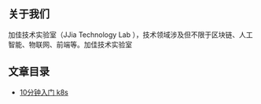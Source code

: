 ## 关于我们

加佳技术实验室（JJia Technology Lab ），技术领域涉及但不限于区块链、人工智能、物联网、前端等。加佳技术实验室

## 文章目录

* [10分钟入门 k8s](./1-k8s)

